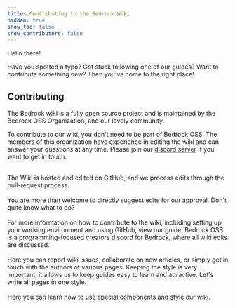 ```yaml
---
title: Contributing to the Bedrock Wiki
hidden: true
show_toc: false
show_contributors: false
---
```


Hello there!

Have you spotted a typo? Got stuck following one of our guides? Want to contribute something new? Then you've come to the right place!

## Contributing

The Bedrock wiki is a fully open source project and is maintained by the Bedrock OSS Organization, and our lovely community.

To contribute to our wiki, you don't need to be part of Bedrock OSS. The members of this organization have experience in editing the wiki and can answer your questions at any time. Please join our [discord server](https://discord.gg/XjV87YN) if you want to get in touch.

<br>

<div class="max-w-screen-md xl:max-w-screen-lg">
	<div class="m-0 p-0 pb-4 w-full">
		<div
			class="
				grid grid-cols-1
				lg:grid-cols-2
				xl:grid-cols-3
				gap-5
				m-0
				p-0
			"
		>
			<CardLink
				title="GitHub"
				imgsrcLight="assets/images/misc/github.png"
				link="https://github.com/Bedrock-OSS/bedrock-wiki"
			>
			The Wiki is hosted and edited on GitHub, and we process edits through the pull-request process.<br><br>You are more than welcome to directly suggest edits for our approval.
			</CardLink>
			<CardLink
				title="Learn How"
				imgsrcLight="assets/images/misc/compass.png"
				link="/contribute-how-to"
			>
				Don't quite know what to do?<br><br>For more information on how to contribute to the wiki, including setting up your working environment and using GitHub, view our guide!
			</CardLink>
			<CardLink
				title="Contact Us"
				imgsrcLight="assets/images/discord/oss.png"
				link="https://discord.gg/XjV87YN"
			>
				Bedrock OSS is a programming-focused creators discord for Bedrock, where all wiki edits are discussed. <br /><br />Here you can report wiki issues, collaborate on new articles, or simply get in touch with the authors of various pages.
			</CardLink>
			<CardLink
				title="Page Editing"
				imgsrcLight="favicon.ico"
				link="/contribute-style"
			>
				Keeping the style is very important, it allows us to keep guides easy to learn and attractive. Let's write all pages in one style. <br /><br />Here you can learn how to use special components and style our wiki.
			</CardLink>
		</div>
	</div>
</div>
